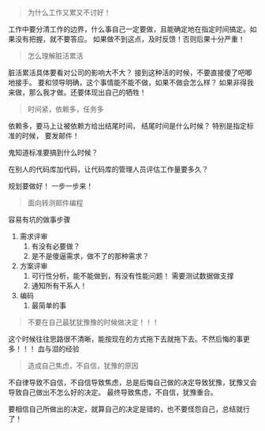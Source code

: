 > 为什么工作又累又不讨好！

工作中要分清工作的边界，什么事自己一定要做，且能确定地在指定时间搞定。如果没有把握，就不要答应。
如果做不到这点，及时反馈！否则后果十分严重！



> 怎么理解脏活累活

脏活累活具体要看对公司的影响大不大？ 接到这种活的时候，不要直接傻了吧唧地接手。 要和领导明确，这个事情能不能不做，如果不做会怎么样？ 如果非得我来做，那么我才做。还要体现出自己的牺牲！



> 时间紧，依赖多，任务多

依赖多，要马上让被依赖方给出结尾时间， 结尾时间是什么时候？ 特别是指定标准的时候， 要发邮件！

鬼知道标准要搞到什么时候？

在别人的代码库加代码，让代码库的管理人员评估工作量要多久？ 

规划要做好！ 一步一步来！



> 面向转测邮件编程

容易有坑的做事步骤

1. 需求评审
   1. 有没有必要做？
   2. 是不是傻逼需求，做不了的那种需求？
2. 方案评审
   1. 可行性分析，能不能做到，有没有性能问题！ 需要测试数据做支撑
   2. 通知所有干系人！
3. 编码
   1. 最简单的事



> 不要在自己最犹犹豫豫的时候做决定！！！

这个时候往往思路很不清晰，能按现在的方式拖下去就拖下去。不然后悔的事更多！！！ 血与泪的经验





> 造成自己焦虑，不自信，犹豫的原因

不自律导致不自信，不自信导致焦虑，总是后悔自己做的决定导致犹豫，犹豫又会导致自己做出不怎么好的决定。 最终导致焦虑，不自信，犹豫重合。

要相信自己所做出的决定，就算自己的决定是错的，也不要怪怨自己，总结就行了！